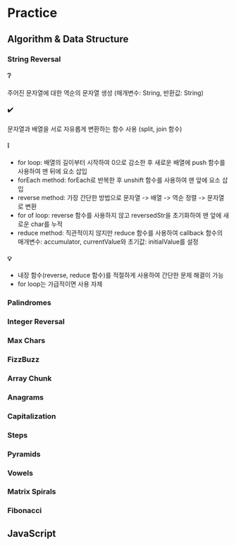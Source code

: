 # Practice

## Algorithm & Data Structure
### String Reversal
#### ❔  
주어진 문자열에 대한 역순의 문자열 생성 (매개변수: String, 반환값: String)  
#### ✔️  
문자열과 배열을 서로 자유롭게 변환하는 함수 사용 (split, join 함수)  
#### ❕  
- for loop: 배열의 길이부터 시작하여 0으로 감소한 후 새로운 배열에 push 함수를 사용하여 맨 뒤에 요소 삽입  
- forEach method: forEach로 반복한 후 unshift 함수를 사용하여 맨 앞에 요소 삽입  
- reverse method: 가장 간단한 방법으로 문자열 -> 배열 -> 역순 정렬 -> 문자열로 변환  
- for of loop: reverse 함수를 사용하지 않고 reversedStr을 초기화하여 맨 앞에 새로운 char를 누적  
- reduce method: 직관적이지 않지만 reduce 함수를 사용하여 callback 함수의 매개변수: accumulator, currentValue와 초기값: initialValue를 설정  
#### 💡  
- 내장 함수(reverse, reduce 함수)를 적절하게 사용하여 간단한 문제 해결이 가능  
- for loop는 가급적이면 사용 자제

### Palindromes

### Integer Reversal

### Max Chars

### FizzBuzz

### Array Chunk

### Anagrams

### Capitalization

### Steps

### Pyramids

### Vowels

### Matrix Spirals

### Fibonacci

## JavaScript
